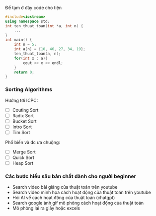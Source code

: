 Để tạm ở đây code cho tiện
```cpp
#include<iostream>
using namespace std;
int ten_thuat_toan(int *a, int n) {
    ...
}
int main() {
    int n = 5;
    int a[n] = {10, 46, 27, 34, 19};
    ten_thuat_toan(a, n);
    for(int x : a){
        cout << x << endl;
    }
    return 0;
}
```

### Sorting Algorithms
Hướng tới ICPC:
- [ ] Couting Sort
- [ ] Radix Sort
- [ ] Bucket Sort
- [ ] Intro Sort
- [ ] Tim Sort

Phổ biến và đc ưa chuộng:
- [ ] Merge Sort
- [ ] Quick Sort
- [ ] Heap Sort

### Các bước hiểu sâu bản chất dành cho người beginner
* Search video bài giảng của thuật toán trên youtube
* Search video minh họa cách hoạt động của thuật toán trên youtube
* Hỏi AI về cách hoạt động của thuật toán (chatgpt)
* Search google ảnh gif mô phỏng cách hoạt động của thuật toán
* Mô phỏng lại ra giấy hoặc excels